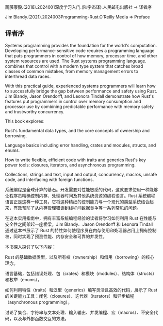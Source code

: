 斋藤康毅.(2018).2024001深度学习入门.(陆宇杰译).人民邮电出版社 => 译者序

Jim Blandy.(2021).2024003Programming-Rust.O’Reilly Media => Preface

## 译者序

Systems programming provides the foundation for the world's computation. Developing performance-sensitive code requires a programming language that puts programmers in control of how memory, processor time, and other system resources are used. The Rust systems programming language. combines that control with a modern type system that catches broad classes of common mistakes, from memory management errors to interthread data races.

With this practical guide, experienced systems programmers will learn how to successfully bridge the gap between performance and safety using Rust. Jim Blandy, Jason Orendorff, and Leonora Tindall demonstrate how Rust's features put programmers in control over memory consumption and processor use by combining predictable performance with memory safety and trustworthy concurrency.

This book explores:

Rust's fundamental data types, and the core concepts of ownership and borrowing.

Language basics including error handling, crates and modules, structs, and enums.

How to write flexible, efficient code with traits and generics Rust's key power tools: closures, iterators, and asynchronous programming.

Collections, strings and text, input and output, concurrency, macros, unsafe code, and interfacing with foreign functions.

系统编程是全球计算的基石。开发需要对性能敏感的代码，这就要求使用一种能够让程序员精确控制内存、处理器时间及其他系统资源的编程语言。Rust 系统编程语言正是这样一种工具，它将这种精细的控制能力与一个现代的类型系统结合起来，有效预防了从内存管理错误到线程间数据竞争等一系列常见的问题。

在这本实用指南中，拥有丰富系统编程经验的读者将学习如何利用 Rust 在性能与安全性之间架起一座桥梁。Jim Blandy、Jason Orendorff 和 Leonora Tindall 通过这本书展示了 Rust 的特性如何使程序员在内存使用和处理器占用上拥有控制权，同时实现了预测性能、内存安全和可靠的并发性。

本书深入探讨了以下内容：

Rust 的基础数据类型，以及所有权（ownership）和借用（borrowing）的核心理念。

语言基础，包括错误处理、包（crates）和模块（modules）、结构体（structs）和枚举（enums）。

如何利用特性（traits）和泛型（generics）编写灵活且高效的代码，展示了 Rust 的关键能力工具：闭包（closures）、迭代器（iterators）和异步编程（asynchronous programming）。

讨论了集合、字符串与文本处理、输入输出、并发编程、宏（macros）、不安全代码，以及与外部函数交互的方法。
